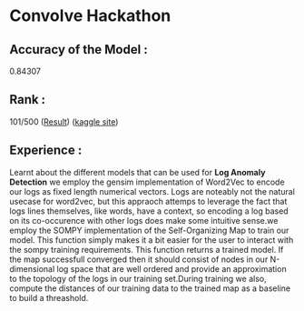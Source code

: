 # Convolve Hackathon

## Accuracy of the Model : 
0.84307
## Rank : 
101/500 (<a href="https://unstop.com/hackathon/convolve-a-mlai-hackathon-for-the-future-cisco-524330/offline-round/274359">Result</a>) (<a href="https://www.kaggle.com/competitions/convolve-epoch1/data">kaggle site</a>)
## Experience : 
Learnt about the different models that can be used for <b>Log Anomaly Detection</b> we employ the gensim implementation of Word2Vec to encode our logs as fixed length numerical vectors. Logs are noteably not the natural usecase for word2vec, but this appraoch attemps to leverage the fact that logs lines themselves, like words, have a context, so encoding a log based on its co-occurence with other logs does make some intuitive sense.we employ the SOMPY implementation of the Self-Organizing Map to train our model. This function simply makes it a bit easier for the user to interact with the sompy training requirements. This function returns a trained model. If the map successfull converged then it should consist of nodes in our N-dimensional log space that are well ordered and provide an approximation to the topology of the logs in our training set.During training we also, compute the distances of our training data to the trained map as a baseline to build a threashold.

